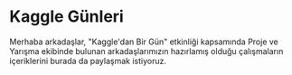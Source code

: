 # Kaggle Günleri
Merhaba arkadaşlar, "Kaggle'dan Bir Gün" etkinliği kapsamında Proje ve Yarışma ekibinde bulunan arkadaşlarımızın hazırlamış olduğu çalışmaların içeriklerini burada da paylaşmak istiyoruz.
